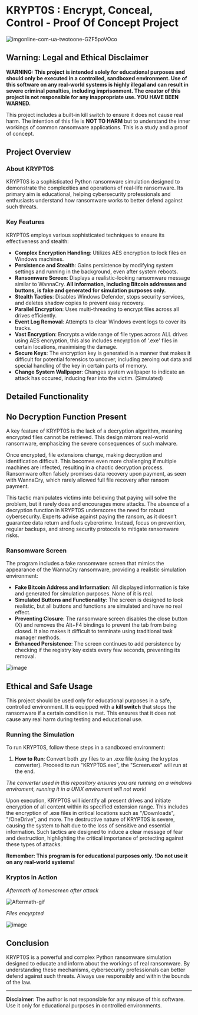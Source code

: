 # KRYPT0S : Encrypt, Conceal, Control - Proof Of Concept Project
![imgonline-com-ua-twotoone-GZF5poVOco](https://github.com/user-attachments/assets/c42f8ade-6eff-4064-828e-42652f911602)

## **Warning: Legal and Ethical Disclaimer**

**WARNING: This project is intended solely for educational purposes and should only be executed in a controlled, sandboxed environment. Use of this software on any real-world systems is highly illegal and can result in severe criminal penalties, including imprisonment. The creator of this project is not responsible for any inappropriate use. YOU HAVE BEEN WARNED.**

This project includes a built-in kill switch to ensure it does not cause real harm. The intention of this file is **NOT TO HARM** but to understand the inner workings of common ransomware applications. This is a study and a proof of concept.

## **Project Overview**

### **About KRYPT0S**

KRYPT0S is a sophisticated Python ransomware simulation designed to demonstrate the complexities and operations of real-life ransomware. Its primary aim is educational, helping cybersecurity professionals and enthusiasts understand how ransomware works to better defend against such threats.

### **Key Features**

KRYPT0S employs various sophisticated techniques to ensure its effectiveness and stealth:

- **Complex Encryption Handling**: Utilizes AES encryption to lock files on Windows machines.
- **Persistence and Stealth**: Gains persistence by modifying system settings and running in the background, even after system reboots.
- **Ransomware Screen**: Displays a realistic-looking ransomware message similar to WannaCry. **All information, including Bitcoin addresses and buttons, is fake and generated for simulation purposes only.**
- **Stealth Tactics**: Disables Windows Defender, stops security services, and deletes shadow copies to prevent easy recovery.
- **Parallel Encryption**: Uses multi-threading to encrypt files across all drives efficiently.
- **Event Log Removal**: Attempts to clear Windows event logs to cover its tracks.
- **Vast Encryption**: Encrypts a wide range of file types across ALL drives using AES encryption, this also includes encyrption of '.exe' files in certain locations, maximising the damage.
- **Secure Keys**: The encryption key is generated in a manner that makes it difficult for potential forensics to uncover, including zeroing out data and special handling of the key in certain parts of memory.
- **Change System Wallpaper**: Changes system wallpaper to indicate an attack has occured, inducing fear into the victim. (Simulated)

## **Detailed Functionality**

## **No Decryption Function Present**

A key feature of KRYPT0S is the lack of a decryption algorithm, meaning encrypted files cannot be retrieved. This design mirrors real-world ransomware, emphasizing the severe consequences of such malware.

Once encrypted, file extensions change, making decryption and identification difficult. This becomes even more challenging if multiple machines are infected, resulting in a chaotic decryption process. Ransomware often falsely promises data recovery upon payment, as seen with WannaCry, which rarely allowed full file recovery after ransom payment.

This tactic manipulates victims into believing that paying will solve the problem, but it rarely does and encourages more attacks. The absence of a decryption function in KRYPT0S underscores the need for robust cybersecurity. Experts advise against paying the ransom, as it doesn’t guarantee data return and fuels cybercrime. Instead, focus on prevention, regular backups, and strong security protocols to mitigate ransomware risks.

### **Ransomware Screen**

The program includes a fake ransomware screen that mimics the appearance of the WannaCry ransomware, providing a realistic simulation environment:

- **Fake Bitcoin Address and Information**: All displayed information is fake and generated for simulation purposes. None of it is real.
- **Simulated Buttons and Functionality**: The screen is designed to look realistic, but all buttons and functions are simulated and have no real effect.
- **Preventing Closure**: The ransomware screen disables the close button (X) and removes the Alt+F4 bindings to prevent the tab from being closed. It also makes it difficult to terminate using traditional task manager methods.
- **Enhanced Persistence**: The screen continues to add persistence by checking if the registry key exists every few seconds, preventing its removal.

![image](https://github.com/user-attachments/assets/d3d7814d-7520-484a-b510-c3b9c5ad07c4)

## **Ethical and Safe Usage**

This project should be used only for educational purposes in a safe, controlled environment. It is equipped with a **kill switch** that stops the ransomware if a certain condition is met. This ensures that it does not cause any real harm during testing and educational use.

### **Running the Simulation**

To run KRYPT0S, follow these steps in a sandboxed environment:

1. **How to Run**: Convert both .py files to an .exe file (using the kryptos converter). Proceed to run "KRYPT0S.exe", the "Screen.exe" will run at the end.
   
_The converter used in this repository ensures you are running on a windows enviroment, running it in a UNIX enviroment will not work!_

Upon execution, KRYPT0S will identify all present drives and initiate encryption of all content within its specified extension range. This includes the encryption of .exe files in critical locations such as "/Downloads", "/OneDrive", and more. The destructive nature of KRYPT0S is severe, causing the system to halt due to the loss of sensitive and essential information. Such tactics are designed to induce a clear message of fear and destruction, highlighting the critical importance of protecting against these types of attacks.

**Remember: This program is for educational purposes only. !Do not use it on any real-world systems!**

### **Kryptos in Action**

_Aftermath of homescreen after attack_

![Aftermath-gif](https://github.com/user-attachments/assets/d99e527d-c4dc-4503-b03a-ea3ef7b69a76)

_Files encyrpted_

![image](https://github.com/user-attachments/assets/6d9cd5a8-93a7-4663-af5e-6981fc7fa9b9)

## **Conclusion**

KRYPT0S is a powerful and complex Python ransomware simulation designed to educate and inform about the workings of real ransomware. By understanding these mechanisms, cybersecurity professionals can better defend against such threats. Always use responsibly and within the bounds of the law.

---

**Disclaimer**: The author is not responsible for any misuse of this software. Use it only for educational purposes in controlled environments.
